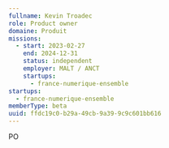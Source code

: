 ```yaml
---
fullname: Kevin Troadec
role: Product owner
domaine: Produit
missions:
  - start: 2023-02-27
    end: 2024-12-31
    status: independent
    employer: MALT / ANCT
    startups:
      - france-numerique-ensemble
startups:
  - france-numerique-ensemble
memberType: beta
uuid: ffdc19c0-b29a-49cb-9a39-9c9c601bb616
---
```

PO
